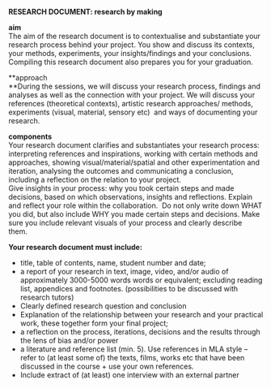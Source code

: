 **RESEARCH DOCUMENT: research by making**

**aim**  
The aim of the research document is to contextualise and substantiate your research process behind your project. You show and discuss its contexts, your methods, experiments, your insights/findings and your conclusions. Compiling this research document also prepares you for your graduation.  

**approach  
**During the sessions, we will discuss your research process, findings and analyses as well as the connection with your project. We will discuss your references (theoretical contexts), artistic research approaches/ methods, experiments (visual, material, sensory etc)  and ways of documenting your research.

**components**  
Your research document clarifies and substantiates your research process: interpreting references and inspirations, working with certain methods and approaches, showing visual/material/spatial and other experimentation and iteration, analysing the outcomes and communicating a conclusion, including a reflection on the relation to your project.  
Give insights in your process: why you took certain steps and made decisions, based on which observations, insights and reflections. Explain and reflect your role within the collaboration.  Do not only write down WHAT you did, but also include WHY you made certain steps and decisions. Make sure you include relevant visuals of your process and clearly describe them.  

**Your research document must include:** 

- title, table of contents, name, student number and date; 
- a report of your research in text, image, video, and/or audio of approximately 3000-5000 words words or equivalent; excluding reading list, appendices and footnotes. (possibilities to be discussed with research tutors)
- Clearly defined research question and conclusion 
- Explanation of the relationship between your research and your practical work, these together form your final project; 
- a reflection on the process, iterations, decisions and the results through the lens of bias and/or power 
- a literature and reference list (min. 5). Use references in MLA style – refer to (at least some of) the texts, films, works etc that have been discussed in the course + use your own references. 
- Include extract of (at least) one interview with an external partner
